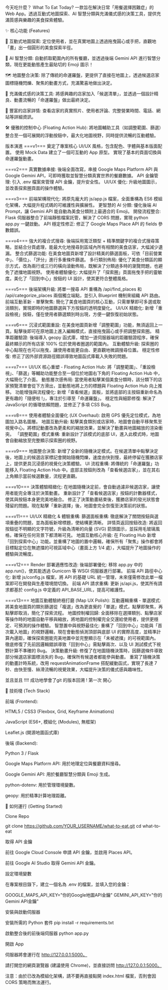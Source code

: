 今天吃什麼？ What To Eat Today?
一款旨在解決日常「用餐選擇困難症」的 Web App。透過互動式地圖探索、AI 智慧分類與充滿儀式感的決策工具，提供充滿質感與樂趣的美食探索體驗。

✨ 核心功能 (Features)

📍 互動式地圖探索: 定位使用者，並在真實地圖上透過拖曳圓心或手把，直觀地「畫」出一個圓形的美食探索半徑。

🧠 AI 智慧分類: 自動抓取範圍內的所有餐廳，並透過後端 Gemini API 進行智慧分類，現在更能動態產生最貼切的 Emoji 圖示！

🗺️ 地圖整合決策: 除了傳統的命運羅盤，更提供了直接在地圖上，透過候選店家圖標隨機閃爍、聚焦的動畫方式，充滿驚喜地做出決定。

🎡 充滿儀式感的決策工具: 將感興趣的店家加入「候選清單」，並透過一個設計精良、動畫流暢的「命運羅盤」做出最終決定。

📖 豐富的店家詳情: 查看店家的真實照片、使用者評論、完整營業時間、電話、網站等詳細資訊。

🛠️ 優雅的控制中心 (Floating Action Hub): 將地圖輔助工具（如調整範圍、篩選）整合至一個可展開的浮動按鈕中，最大化地圖視野，同時提供流暢的互動體驗。

版本演進
===v1===
奠定了專案核心 UI/UX 風格，包含配色、字體與基本版面配置。
使用 Mock Data 建立了一個可互動的 App 原型。
實現了基本的頁面切換與命運羅盤動畫。

===v2===
真實數據串接: 後端全面改寫，串接 Google Maps Platform API 與 Google Gemini API，可即時獲取並智慧分類真實世界的餐廳數據。
API 金鑰管理: 引入 .env 檔案來管理 API 金鑰，提升安全性。
UI/UX 優化: 升級地圖圖示，並改善探索圈頁面的操作體驗。

===v3===
前端架構現代化: 將原先龐大的 js/app.js 檔案，全面重構為 ES6 模組化架構，大幅提升程式碼的可維護性與擴展性。
更智慧的 AI 分類: 優化後端 AI Prompt，讓 Gemini API 能自動為美食分類附上最適合的 Emoji。
開發流程整合: Flask 伺服器整合了前端靜態檔案託管，解決了 CORS 問題，實現 python app.py 一鍵啟動。
API 穩定性修正: 修正了 Google Maps Place API 的 fields 參數錯誤。

===v4===
強大的複合式搜尋: 後端採用寬泛類型 + 精準關鍵字的複合式搜尋策略，並結合分頁處理，能最大化地搜尋到區域內所有相關的美食店家，大幅減少遺漏。
整合式篩選功能: 在美食地圖頁新增了設計精美的篩選面板，可依「目前營業中」、「價位」、「評分」進行多重條件篩選。
多行類別佈局: 優化了美食分類區的顯示方式，改為兩行或三行的橫向滾動佈局，既解決了分類過多時的瀏覽問題，也避免了遮擋地圖視野。
使用者體驗優化: 大幅提升了「探索圈」頁面拖曳手把的靈敏度。美化了「回到中心」按鈕的 UI 設計，使其更符合整體風格。

===v5===
後端架構升級: 將單一搜尋 API 重構為 /api/find_places 和 /api/categorize_places 兩個獨立端點，並引入 Blueprint 機制來組織 API 路由。
前端互動革新 - 單擊聚焦: 簡化了美食地圖頁的核心互動，只需單擊即可多選或取消類別，實現即時的地圖篩選與下方按鈕的透明度變化。
UI/UX 精緻化: 新增「重設檢視」按鈕，僅在使用者篩選類別時出現，方便一鍵恢復初始狀態。

===v6===
沉浸式範圍重設: 在美食地圖頁新增「調整範圍」功能，無須返回上一頁。點擊後即可在原地圖上進入編輯模式，直接拖曳圓心或手把調整探索圈。
精準距離驗證: 後端導入 geopy 函式庫，增加一道伺服器端的距離驗證程序，確保最終顯示的所有店家 100% 位於使用者圈選的範圍內。
互動體驗升級: 探索圈的中心點現在也可以拖曳，讓使用者能更自由、更直觀地微調搜尋位置。
穩定性修復: 修正了因外部資源路徑錯誤導致地圖函式庫載入失敗的問題。

===v7===
UI/UX 核心重塑 - Floating Action Hub: 將「調整範圍」、「重設檢視」、「篩選」等輔助功能整合至一個位於地圖右下角的 Floating Action Hub 中，大幅簡化了介面。
動態層次感佈局: 當使用者點擊某個美食分類時，該分類下的店家預覽清單會從下方滑出，並動態地將上方的標題與 Floating Action Hub 向上推移。
功能增強與流程優化: 新增「查看候選」面板，並將底部的主按鈕重新命名為更有趣的「隨便啦 !」，專注於引導至「命運羅盤」。
穩定性與細節修復: 解決了 JavaScript 的循環依賴問題，並修正了多項 CSS Bug。

===v8===
使用者體驗全面優化 (UX Overhaul): 啟用 GPS 優先定位模式，為地圖加入路名圖層。
地圖互動升級: 點擊美食類別或店家時，地圖會自動平移聚焦至視覺中心。將標記動畫改為更柔和的縮放效果，並解決了動畫與地圖縮放的渲染衝突。
「調整範圍」模式重構: 重新設計了該模式的底部 UI，進入此模式時，地圖會自動縮放至完整顯示探索圈的視野。

===v9===
地圖整合決策: 新增了全新的隨機決定模式。在候選清單中點擊決定後，地圖上的候選店家標記會開始隨機閃爍，速度由快到慢，最終停留在獲勝店家上，提供更具沉浸感的視覺化決策體驗。
UI 流程重構: 將傳統的「命運羅盤」功能移入 Floating Action Hub 中。底部主按鈕則改為「查看候選店家」，並在其右上角顯示當前候選數量，流程更直觀。

===v10===
決策體驗精緻化:
在地圖隨機決定前，會自動過濾非候選店家，讓使用者能完全專注於決策動畫。
重新設計了「查看候選店家」按鈕的計數器樣式，使其與按鈕本身更完美地融合。
修正了決策動畫結束後，獲勝店家的發光狀態會殘留的問題。現在點擊「重新選擇」後，地圖會完全恢復至決策前的狀態。

===v11===
UI/UX 精緻化 & 體驗重構:
篩選面板重構: 徹底解決了關閉按鈕與選項重疊的問題，並為面板新增標題，使結構更清晰。
詳情頁返回按鈕改造: 將返回按鈕從不明顯的文字符號，升級為清晰的向量 (SVG) 箭頭圖示，並採用毛玻璃風格，確保在任何背景下都清晰可見。
地圖互動核心升級: 在 Floating Hub 新增「回到探索中心」功能。並重構了地圖的置中邏輯，確保所有「聚焦」操作都會將目標點定位在無遮擋的可視區域中心（畫面上方 1/4 處），大幅提升了地圖操作的體驗與流暢度。

===v12===
Render 部署適應性改造:
後端部署優化: 移除 app.py 中的 app.run()，使其能透過 Gunicorn 等 WSGI 伺服器進行部署。
前端 API 路徑中心化: 新增 js/config.js 檔案，將 API 的基礎 URL 統一管理，未來僅需修改此單一檔案即可在開發與生產環境間切換。
前端 API 請求重構: 更新 js/api.js，使其所有請求都基於 config.js 中定義的 API_BASE_URL，提高可維護性。

===v13===
地圖互動體驗終極打磨 (Map UX Polish):
互動邏輯重構 - 單選模式: 將美食地圖頁的類別篩選從「複選」改為更直覺的「單選」模式，點擊即聚焦，再點擊即取消，簡化了探索流程。
地圖控制權回歸: 全面移除在選擇類別、點擊店家等操作時的地圖自動平移與縮放，將地圖的控制權完全交還給使用者，提供更穩定、可預測的操作體驗。
智慧置中與視野最佳化:
重構了「回到中心」功能與「首次載入地圖」的視野邏輯，現在會動態偵測頂部與底部 UI 的實際高度，並精準計算內邊距，確保探索圈能完美地置中並完整顯示在「未被遮擋」的可視範圍內。
徹底修復了先前因邏輯錯誤導致「回到中心」需點擊兩次、以及 UI 測試模式下視野計算不準確的 Bug。
決策動畫升級:
修復了在地圖隨機決策時，因篩選條件導致部分候選店家圖標消失的 Bug，確保所有候選者都能參與動畫。
重寫了隨機決策的動畫計時系統，改用 requestAnimationFrame 搭配緩動函式，實現了長達 7 秒、由快至慢、絲滑流暢的視覺效果，大幅提升決策的儀式感與趣味性。

並且並且 !!!! 成功地學會了git 的版本回溯 ! 第一次 開心

🚀 技術棧 (Tech Stack)

前端 (Frontend):

HTML5 / CSS3 (Flexbox, Grid, Keyframe Animations)

JavaScript (ES6+, 模組化 (Modules), 無框架)

Leaflet.js (開源地圖函式庫)

後端 (Backend):

Python 3 / Flask

Google Maps Platform API: 用於地理定位與餐廳資料搜尋。

Google Gemini API: 用於餐廳智慧分類與 Emoji 生成。

python-dotenv: 用於管理環境變數。

geopy: 用於精準計算地理距離。

🔧 如何運行 (Getting Started)

Clone Repo

git clone https://github.com/YOUR_USERNAME/what-to-eat.git
cd what-to-eat

取得 API 金鑰

前往 Google Cloud Console 申請 API 金鑰，並啟用 Places API。

前往 Google AI Studio 取得 Gemini API 金鑰。

設定環境變數

在專案根目錄下，建立一個名為 .env 的檔案，並填入您的金鑰：

GOOGLE_MAPS_API_KEY="你的Google地圖API金鑰"
GEMINI_API_KEY="你的Gemini API金鑰"

安裝與啟動伺服器

安裝所需的 Python 套件
pip install -r requirements.txt

啟動整合後的前後端伺服器
python app.py

開啟 App

伺服器將會運行在 http://127.0.0.1:5000。

請打開您的網頁瀏覽器 (建議使用 Chrome)，並直接訪問 http://127.0.0.1:5000。

注意：由於已改為模組化架構，請不要再直接點開 index.html 檔案，否則會因 CORS 策略而無法運行。